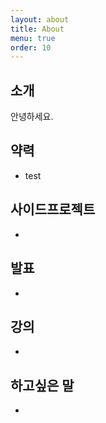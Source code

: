 ```yaml
---
layout: about
title: About
menu: true
order: 10
---
```


## 소개

안녕하세요.

## 약력

- test

## 사이드프로젝트

- 

## 발표

- 

## 강의

- 

## 하고싶은 말

-
